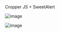 Cropper JS + SweetAlert

![image](https://github.com/rafaax/cropper-js/assets/37984884/0945b39a-dfb8-464f-a784-be21e59b7f8d)


![image](https://github.com/rafaax/cropper-js/assets/37984884/68653b9e-13be-402c-a871-ce58c44a8af7)
